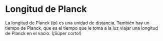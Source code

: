 # Longitud de Planck

La longitud de Planck (lp) es una unidad de distancia. También hay un tiempo de
Planck, que es el tiempo que le toma a la luz viajar una longitud de Planck en
el vacío. (¡Súper corto!)
